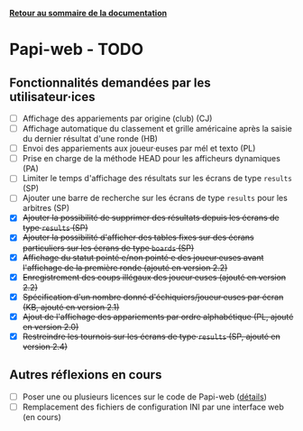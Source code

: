 **[Retour au sommaire de la documentation](../README.md)**

# Papi-web - TODO

## Fonctionnalités demandées par les utilisateur·ices

- [ ] Affichage des appariements par origine (club) (CJ)
- [ ] Affichage automatique du classement et grille américaine après la saisie du dernier résultat d'une ronde (HB)
- [ ] Envoi des appariements aux joueur·euses par mél et texto (PL)
- [ ] Prise en charge de la méthode HEAD pour les afficheurs dynamiques (PA)
- [ ] Limiter le temps d'affichage des résultats sur les écrans de type `results` (SP)
- [ ] Ajouter une barre de recherche sur les écrans de type `results` pour les arbitres (SP)
- [X] ~~Ajouter la possibilité de supprimer des résultats depuis les écrans de type `results` (SP)~~
- [X] ~~Ajouter la possibilité d'afficher des tables fixes sur des écrans particuliers sur les écrans de type `boards` (SP)~~
- [x] ~~Affichage du statut pointé·e/non pointé·e des joueur·euses avant l'affichage de la première ronde (ajouté en version 2.2)~~
- [x] ~~Enregistrement des coups illégaux des joueur·euses (ajouté en version 2.2)~~
- [x] ~~Spécification d'un nombre donné d'échiquiers/joueur·euses par écran (KB, ajouté en version 2.1)~~
- [x] ~~Ajout de l'affichage des appariements par ordre alphabétique (PL, ajouté en version 2.0)~~
- [x] ~~Restreindre les tournois sur les écrans de type `results` (SP, ajouté en version 2.4)~~

## Autres réflexions en cours

- [ ] Poser une ou plusieurs licences sur le code de Papi-web ([détails](94-license.md))
- [ ] Remplacement des fichiers de configuration INI par une interface web (en cours)

